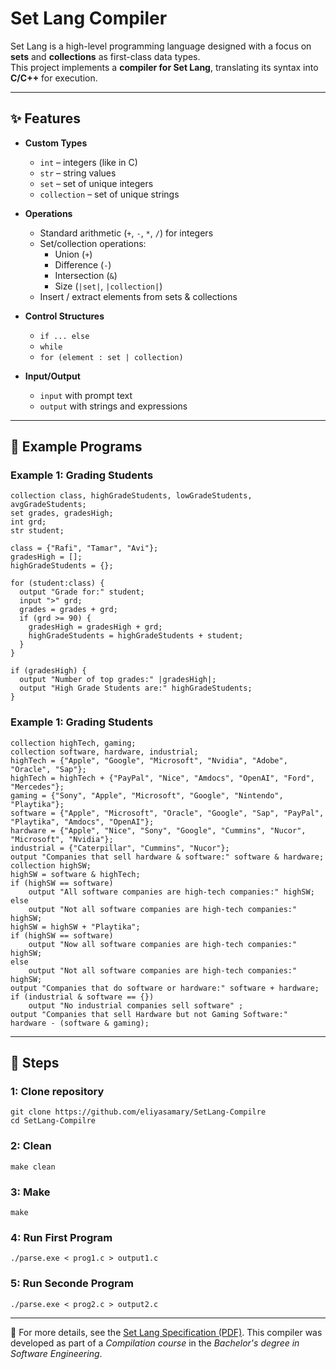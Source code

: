 # Set Lang Compiler

Set Lang is a high-level programming language designed with a focus on **sets** and **collections** as first-class data types.  
This project implements a **compiler for Set Lang**, translating its syntax into **C/C++** for execution.

---

## ✨ Features

- **Custom Types**
  - `int` – integers (like in C)
  - `str` – string values
  - `set` – set of unique integers
  - `collection` – set of unique strings

- **Operations**
  - Standard arithmetic (`+`, `-`, `*`, `/`) for integers
  - Set/collection operations:
    - Union (`+`)
    - Difference (`-`)
    - Intersection (`&`)
    - Size (`|set|`, `|collection|`)
  - Insert / extract elements from sets & collections

- **Control Structures**
  - `if ... else`
  - `while`
  - `for (element : set | collection)`

- **Input/Output**
  - `input` with prompt text
  - `output` with strings and expressions

---

## 🔧 Example Programs

### Example 1: Grading Students
```setlang
collection class, highGradeStudents, lowGradeStudents, avgGradeStudents;
set grades, gradesHigh;
int grd;
str student;

class = {"Rafi", "Tamar", "Avi"};
gradesHigh = [];
highGradeStudents = {};

for (student:class) {
  output "Grade for:" student;
  input ">" grd;
  grades = grades + grd;
  if (grd >= 90) {
    gradesHigh = gradesHigh + grd;
    highGradeStudents = highGradeStudents + student;
  }
}

if (gradesHigh) {
  output "Number of top grades:" |gradesHigh|;
  output "High Grade Students are:" highGradeStudents;
}
```

### Example 1: Grading Students
```setlang
collection highTech, gaming;
collection software, hardware, industrial;
highTech = {"Apple", "Google", "Microsoft", "Nvidia", "Adobe", "Oracle", "Sap"};
highTech = highTech + {"PayPal", "Nice", "Amdocs", "OpenAI", "Ford", "Mercedes"};
gaming = {"Sony", "Apple", "Microsoft", "Google", "Nintendo", "Playtika"};
software = {"Apple", "Microsoft", "Oracle", "Google", "Sap", "PayPal", "Playtika", "Amdocs", "OpenAI"};
hardware = {"Apple", "Nice", "Sony", "Google", "Cummins", "Nucor", "Microsoft", "Nvidia"};
industrial = {"Caterpillar", "Cummins", "Nucor"};
output "Companies that sell hardware & software:" software & hardware;
collection highSW;
highSW = software & highTech;
if (highSW == software)
    output "All software companies are high-tech companies:" highSW;
else
    output "Not all software companies are high-tech companies:" highSW;
highSW = highSW + "Playtika";
if (highSW == software)
    output "Now all software companies are high-tech companies:" highSW;
else
    output "Not all software companies are high-tech companies:" highSW;
output "Companies that do software or hardware:" software + hardware;
if (industrial & software == {})
    output "No industrial companies sell software" ;
output "Companies that sell Hardware but not Gaming Software:" hardware - (software & gaming);
```

---

## 🚀 Steps
### 1: Clone repository
```
git clone https://github.com/eliyasamary/SetLang-Compilre
cd SetLang-Compilre
```
### 2: Clean
```
make clean
```
### 3: Make
```
make
```
### 4: Run First Program
```
./parse.exe < prog1.c > output1.c
```

### 5: Run Seconde Program
```
./parse.exe < prog2.c > output2.c
```

---
📄 For more details, see the [Set Lang Specification (PDF)](SetLang.pdf).
This compiler was developed as part of a *Compilation course* in the *Bachelor's degree in Software Engineering*.
